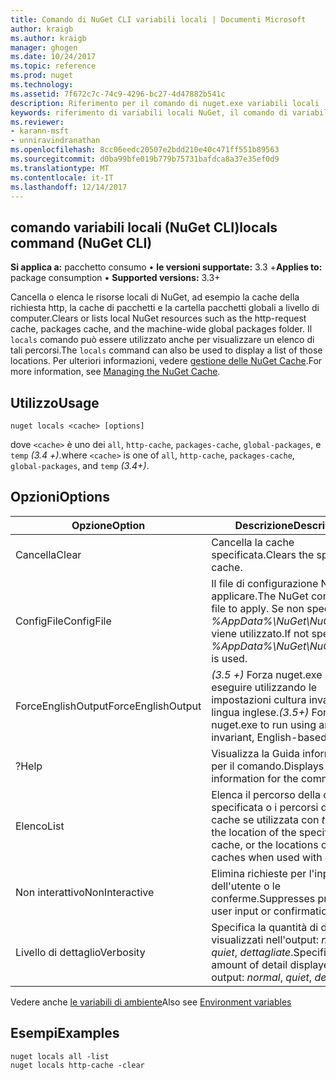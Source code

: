 ```yaml
---
title: Comando di NuGet CLI variabili locali | Documenti Microsoft
author: kraigb
ms.author: kraigb
manager: ghogen
ms.date: 10/24/2017
ms.topic: reference
ms.prod: nuget
ms.technology: 
ms.assetid: 7f672c7c-74c9-4296-bc27-4d47882b541c
description: Riferimento per il comando di nuget.exe variabili locali
keywords: riferimento di variabili locali NuGet, il comando di variabili locali
ms.reviewer:
- karann-msft
- unniravindranathan
ms.openlocfilehash: 8cc06eedc20507e2bdd210e40c471ff551b89563
ms.sourcegitcommit: d0ba99bfe019b779b75731bafdca8a37e35ef0d9
ms.translationtype: MT
ms.contentlocale: it-IT
ms.lasthandoff: 12/14/2017
---
```

## <a name="locals-command-nuget-cli"></a><span data-ttu-id="84345-104">comando variabili locali (NuGet CLI)</span><span class="sxs-lookup"><span data-stu-id="84345-104">locals command (NuGet CLI)</span></span>

<span data-ttu-id="84345-105">**Si applica a:** pacchetto consumo &bullet; **le versioni supportate:** 3.3 +</span><span class="sxs-lookup"><span data-stu-id="84345-105">**Applies to:** package consumption &bullet; **Supported versions:** 3.3+</span></span>

<span data-ttu-id="84345-106">Cancella o elenca le risorse locali di NuGet, ad esempio la cache della richiesta http, la cache di pacchetti e la cartella pacchetti globali a livello di computer.</span><span class="sxs-lookup"><span data-stu-id="84345-106">Clears or lists local NuGet resources such as the http-request cache, packages cache, and the machine-wide global packages folder.</span></span> <span data-ttu-id="84345-107">Il `locals` comando può essere utilizzato anche per visualizzare un elenco di tali percorsi.</span><span class="sxs-lookup"><span data-stu-id="84345-107">The `locals` command can also be used to display a list of those locations.</span></span> <span data-ttu-id="84345-108">Per ulteriori informazioni, vedere [gestione delle NuGet Cache](../consume-packages/managing-the-nuget-cache.md).</span><span class="sxs-lookup"><span data-stu-id="84345-108">For more information, see [Managing the NuGet Cache](../consume-packages/managing-the-nuget-cache.md).</span></span>

## <a name="usage"></a><span data-ttu-id="84345-109">Utilizzo</span><span class="sxs-lookup"><span data-stu-id="84345-109">Usage</span></span>

```
nuget locals <cache> [options]
```

<span data-ttu-id="84345-110">dove `<cache>` è uno dei `all`, `http-cache`, `packages-cache`, `global-packages`, e `temp` *(3.4 +)*.</span><span class="sxs-lookup"><span data-stu-id="84345-110">where `<cache>` is one of `all`, `http-cache`, `packages-cache`, `global-packages`, and `temp` *(3.4+)*.</span></span>

## <a name="options"></a><span data-ttu-id="84345-111">Opzioni</span><span class="sxs-lookup"><span data-stu-id="84345-111">Options</span></span>

| <span data-ttu-id="84345-112">Opzione</span><span class="sxs-lookup"><span data-stu-id="84345-112">Option</span></span> | <span data-ttu-id="84345-113">Descrizione</span><span class="sxs-lookup"><span data-stu-id="84345-113">Description</span></span> |
| --- | --- |
| <span data-ttu-id="84345-114">Cancella</span><span class="sxs-lookup"><span data-stu-id="84345-114">Clear</span></span> | <span data-ttu-id="84345-115">Cancella la cache specificata.</span><span class="sxs-lookup"><span data-stu-id="84345-115">Clears the specified cache.</span></span> |
| <span data-ttu-id="84345-116">ConfigFile</span><span class="sxs-lookup"><span data-stu-id="84345-116">ConfigFile</span></span> | <span data-ttu-id="84345-117">Il file di configurazione NuGet da applicare.</span><span class="sxs-lookup"><span data-stu-id="84345-117">The NuGet configuration file to apply.</span></span> <span data-ttu-id="84345-118">Se non specificato, *%AppData%\NuGet\NuGet.Config* viene utilizzato.</span><span class="sxs-lookup"><span data-stu-id="84345-118">If not specified, *%AppData%\NuGet\NuGet.Config* is used.</span></span> |
| <span data-ttu-id="84345-119">ForceEnglishOutput</span><span class="sxs-lookup"><span data-stu-id="84345-119">ForceEnglishOutput</span></span> | <span data-ttu-id="84345-120">*(3.5 +)*  Forza nuget.exe per eseguire utilizzando le impostazioni cultura invariante, in lingua inglese.</span><span class="sxs-lookup"><span data-stu-id="84345-120">*(3.5+)* Forces nuget.exe to run using an invariant, English-based culture.</span></span> |
| <span data-ttu-id="84345-121">?</span><span class="sxs-lookup"><span data-stu-id="84345-121">Help</span></span> | <span data-ttu-id="84345-122">Visualizza la Guida informazioni per il comando.</span><span class="sxs-lookup"><span data-stu-id="84345-122">Displays help information for the command.</span></span> |
| <span data-ttu-id="84345-123">Elenco</span><span class="sxs-lookup"><span data-stu-id="84345-123">List</span></span> | <span data-ttu-id="84345-124">Elenca il percorso della cache specificata o i percorsi di tutte le cache se utilizzata con *tutti*.</span><span class="sxs-lookup"><span data-stu-id="84345-124">Lists the location of the specified cache, or the locations of all caches when used with *all*.</span></span> |
| <span data-ttu-id="84345-125">Non interattivo</span><span class="sxs-lookup"><span data-stu-id="84345-125">NonInteractive</span></span> | <span data-ttu-id="84345-126">Elimina richieste per l'input dell'utente o le conferme.</span><span class="sxs-lookup"><span data-stu-id="84345-126">Suppresses prompts for user input or confirmations.</span></span> |
| <span data-ttu-id="84345-127">Livello di dettaglio</span><span class="sxs-lookup"><span data-stu-id="84345-127">Verbosity</span></span> | <span data-ttu-id="84345-128">Specifica la quantità di dettagli visualizzati nell'output: *normale*, *quiet*, *dettagliate*.</span><span class="sxs-lookup"><span data-stu-id="84345-128">Specifies the amount of detail displayed in the output: *normal*, *quiet*, *detailed*.</span></span> |

<span data-ttu-id="84345-129">Vedere anche [le variabili di ambiente](cli-ref-environment-variables.md)</span><span class="sxs-lookup"><span data-stu-id="84345-129">Also see [Environment variables](cli-ref-environment-variables.md)</span></span>

## <a name="examples"></a><span data-ttu-id="84345-130">Esempi</span><span class="sxs-lookup"><span data-stu-id="84345-130">Examples</span></span>

```
nuget locals all -list
nuget locals http-cache -clear
```
